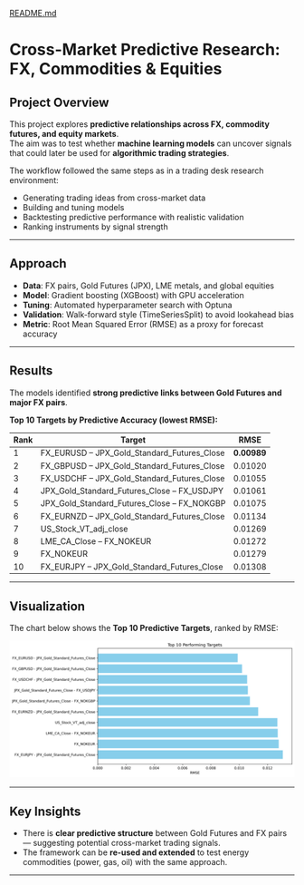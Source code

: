 [README.md](https://github.com/user-attachments/files/22113454/README.md)
# Cross-Market Predictive Research: FX, Commodities & Equities

## Project Overview
This project explores **predictive relationships across FX, commodity futures, and equity markets**.  
The aim was to test whether **machine learning models** can uncover signals that could later be used for **algorithmic trading strategies**.

The workflow followed the same steps as in a trading desk research environment:
- Generating trading ideas from cross-market data  
- Building and tuning models  
- Backtesting predictive performance with realistic validation  
- Ranking instruments by signal strength  

---

## Approach
- **Data**: FX pairs, Gold Futures (JPX), LME metals, and global equities  
- **Model**: Gradient boosting (XGBoost) with GPU acceleration  
- **Tuning**: Automated hyperparameter search with Optuna  
- **Validation**: Walk-forward style (TimeSeriesSplit) to avoid lookahead bias  
- **Metric**: Root Mean Squared Error (RMSE) as a proxy for forecast accuracy  

---

## Results
The models identified **strong predictive links between Gold Futures and major FX pairs**.

**Top 10 Targets by Predictive Accuracy (lowest RMSE):**

| Rank | Target | RMSE |
|------|--------|------|
| 1 | FX_EURUSD – JPX_Gold_Standard_Futures_Close | **0.00989** |
| 2 | FX_GBPUSD – JPX_Gold_Standard_Futures_Close | 0.01020 |
| 3 | FX_USDCHF – JPX_Gold_Standard_Futures_Close | 0.01055 |
| 4 | JPX_Gold_Standard_Futures_Close – FX_USDJPY | 0.01061 |
| 5 | JPX_Gold_Standard_Futures_Close – FX_NOKGBP | 0.01075 |
| 6 | FX_EURNZD – JPX_Gold_Standard_Futures_Close | 0.01134 |
| 7 | US_Stock_VT_adj_close | 0.01269 |
| 8 | LME_CA_Close – FX_NOKEUR | 0.01272 |
| 9 | FX_NOKEUR | 0.01279 |
| 10 | FX_EURJPY – JPX_Gold_Standard_Futures_Close | 0.01308 |

---

## Visualization
The chart below shows the **Top 10 Predictive Targets**, ranked by RMSE:

![Top 10 Targets](top10_targets.png)

---

## Key Insights
- There is **clear predictive structure** between Gold Futures and FX pairs — suggesting potential cross-market trading signals.  
- The framework can be **re-used and extended** to test energy commodities (power, gas, oil) with the same approach.  

---
